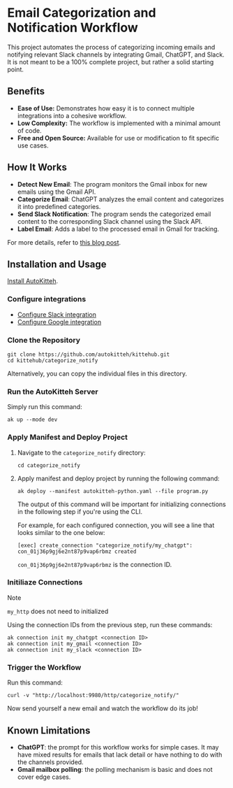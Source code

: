 # Email Categorization and Notification Workflow

This project automates the process of categorizing incoming emails and notifying relevant Slack channels by integrating Gmail, ChatGPT, and Slack. It is not meant to be a 100% complete project, but rather a solid starting point.

## Benefits

- **Ease of Use:** Demonstrates how easy it is to connect multiple integrations into a cohesive workflow.
- **Low Complexity:** The workflow is implemented with a minimal amount of code.
- **Free and Open Source:** Available for use or modification to fit specific use cases. 

## How It Works

- **Detect New Email**: The program monitors the Gmail inbox for new emails using the Gmail API.
- **Categorize Email**: ChatGPT analyzes the email content and categorizes it into predefined categories.
- **Send Slack Notification**: The program sends the categorized email content to the corresponding Slack channel using the Slack API.
- **Label Email**: Adds a label to the processed email in Gmail for tracking.

For more details, refer to [this blog post](https://autokitteh.com/technical-blog/from-inbox-to-slack-automating-email-categorization-and-notifications-with-ai/).

## Installation and Usage 

[Install AutoKitteh](https://docs.autokitteh.com/get_started/install).

### Configure integrations

- [Configure Slack integration](https://docs.autokitteh.com/config/integrations/slack/)
- [Configure Google integration](https://docs.autokitteh.com/config/integrations/google)

### Clone the Repository

```shell
git clone https://github.com/autokitteh/kittehub.git
cd kittehub/categorize_notify
```
Alternatively, you can copy the individual files in this directory.

### Run the AutoKitteh Server

Simply run this command:

```shell
ak up --mode dev
```

### Apply Manifest and Deploy Project

1. Navigate to the `categorize_notify` directory:

   ```shell
   cd categorize_notify
   ```

2. Apply manifest and deploy project by running the following command:

   ```shell
   ak deploy --manifest autokitteh-python.yaml --file program.py
    ```
    The output of this command will be important for initializing connections in the following step if you're using the CLI.

    For example, for each configured connection, you will see a line that looks similar to the one below:

    ```shell
    [exec] create_connection "categorize_notify/my_chatgpt": con_01j36p9gj6e2nt87p9vap6rbmz created
    ```

    `con_01j36p9gj6e2nt87p9vap6rbmz` is the connection ID.

### Initiliaze Connections

> [!NOTE] 
> `my_http` does not need to initialized

Using the connection IDs from the previous step, run these commands:

```shell
ak connection init my_chatgpt <connection ID>
ak connection init my_gmail <connection ID>
ak connection init my_slack <connection ID>
```

### Trigger the Workflow

Run this command:

```shell
curl -v "http://localhost:9980/http/categorize_notify/"
```

Now send yourself a new email and watch the workflow do its job!

## Known Limitations

- **ChatGPT**: the prompt for this workflow works for simple cases. It may have mixed results for emails that lack detail or have nothing to do with the channels provided.
- **Gmail mailbox polling**: the polling mechanism is basic and does not cover edge cases.
